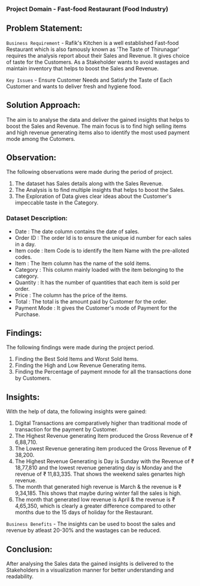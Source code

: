 ### Project Domain - Fast-food Restaurant (Food Industry)
 
## Problem Statement:
`Business Requirement` - Rafik's Kitchen is a well established Fast-food Restaurant which is also famously known as 'The Taste of Thirunagar' requires the analysis report about their Sales and Revenue. It gives choice of taste for the Customers. As a Stakeholder wants to avoid wastages and maintain inventory that helps to boost the Sales and Revenue.

`Key Issues` - Ensure Customer Needs and Satisfy the Taste of Each Customer and wants to deliver fresh and hygiene food.
 
## Solution Approach:
The aim is to analyse the data and deliver the gained insights that helps to boost the Sales and Revenue. The main focus is to find high selling items and high revenue generating items also to identify the most used payment mode among the Cutomers.
 
## Observation:
The following observations were made during the period of project.
1. The dataset has Sales details along with the Sales Revenue.
2. The Analysis is to find multiple insights that helps to boost the Sales.
3. The Exploration of Data gives clear ideas about the Customer's impeccable taste in the Category.
 
###  Dataset Description:
- Date : The date column contains the date of sales.
- Order ID : The order Id is to ensure the unique id number for each sales in a day.
- Item code : Item Code is to identify the Item Name with the pre-alloted codes.
- Item : The Item column has the name of the sold items.
- Category : This column mainly loaded with the item belonging to the category.
- Quantity : It has the number of quantities that each item is sold per order.
- Price : The column has the price of the items.
- Total : The total is the amount paid by Customer for the order.
- Payment Mode : It gives the Customer's mode of Payment for the Purchase.
 
## Findings:
The following findings were made during the project period.
1. Finding the Best Sold Items and Worst Sold Items.
2. Finding the High and Low Revenue Generating items.
3. Finding the Percentage of payment mnode for all the transactions done by Customers.
 
## Insights:
With the help of data, the following insights were gained:
1. Digital Transactions are comparatively higher than traditional mode of transaction for the payment by Customer.
2. The Highest Revenue generating Item produced the Gross Revenue of ₹ 6,88,710.
3. The Lowest Revenue generating item produced the Gross Revenue of ₹ 38,200.
4. The Highest Revenue Generating is Day is Sunday with the Revenue of ₹ 18,77,810 and the lowest revenue generating day is Monday and the revenue of ₹ 11,83,335. That shows the weekend sales genartes high revenue.
5. The month that generated high revenue is March & the revenue is ₹ 9,34,185. This shows that maybe during winter fall the sales is high.
6. The month that generated low revenue is April & the revenue is ₹ 4,65,350, which is clearly a greater difference compared to other months due to the 15 days of holiday for the Restaurant.

`Business Benefits` - The insights can be used to boost the sales and revenue by atleast 20-30% and the wastages can be reduced.
## Conclusion:
After analysing the Sales data the gained insights is delivered to the Stakeholders in a visualization manner for better understanding and readability.
